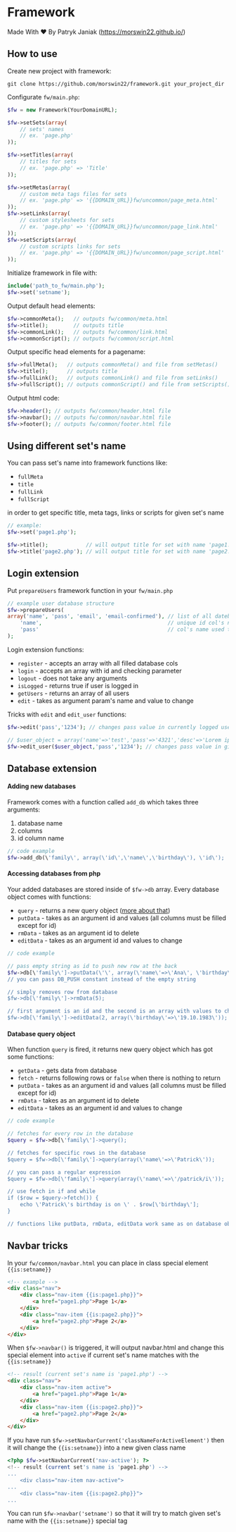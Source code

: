 # Framework
Made With ♥ By Patryk Janiak (https://morswin22.github.io/)

## How to use
Create new project with framework:

    git clone https://github.com/morswin22/framework.git your_project_dir

Configurate `fw/main.php`:

```php
$fw = new Framework(YourDomainURL);

$fw->setSets(array(
    // sets' names
    // ex. 'page.php'
));

$fw->setTitles(array(
    // titles for sets
    // ex. 'page.php' => 'Title'
));

$fw->setMetas(array(
    // custom meta tags files for sets
    // ex. 'page.php' => '{{DOMAIN_URL}}fw/uncommon/page_meta.html'
));
$fw->setLinks(array(
    // custom stylesheets for sets
    // ex. 'page.php' => '{{DOMAIN_URL}}fw/uncommon/page_link.html'
));
$fw->setScripts(array(
    // custom scripts links for sets
    // ex. 'page.php' => '{{DOMAIN_URL}}fw/uncommon/page_script.html'
));
```

Initialize framework in file with:

```php
include('path_to_fw/main.php'); 
$fw->set('setname');
```

Output default head elements: 
 
```php
$fw->commonMeta();   // outputs fw/common/meta.html
$fw->title();        // outputs title
$fw->commonLink();   // outputs fw/common/link.html
$fw->commonScript(); // outputs fw/common/script.html
```

Output specific head elements for a pagename:
 
```php
$fw->fullMeta();   // outputs commonMeta() and file from setMetas()
$fw->title();      // outputs title
$fw->fullLink();   // outputs commonLink() and file from setLinks()
$fw->fullScript(); // outputs commonScript() and file from setScripts()
```

Output html code:

```php
$fw->header(); // outputs fw/common/header.html file
$fw->navbar(); // outputs fw/common/navbar.html file
$fw->footer(); // outputs fw/common/footer.html file
```

## Using different set's name
You can pass set's name into framework functions like: 

* `fullMeta`
* `title`
* `fullLink`
* `fullScript`

in order to get specific title, meta tags, links or scripts for given set's name

```php
// example:
$fw->set('page1.php');

$fw->title();            // will output title for set with name 'page1.php'
$fw->title('page2.php'); // will output title for set with name 'page2.php' 
```

## Login extension
Put `prepareUsers` framework function in your `fw/main.php`

```php
// example user database structure
$fw->prepareUsers(
array('name', 'pass', 'email', 'email-confirmed'), // list of all datebase cols' names
    'name',                                        // unique id col's name
    'pass'                                         // col's name used to verifying login
);
```

Login extension functions:
* `register` - accepts an array with all filled database cols
* `login`    - accepts an array with id and checking parameter 
* `logout`   - does not take any arguments
* `isLogged` - returns true if user is logged in
* `getUsers` - returns an array of all users
* `edit`     - takes as argument param's name and value to change

Tricks with `edit` and `edit_user` functions:

```php
$fw->edit('pass','1234'); // changes pass value in currently logged user

// $user_object = array('name'=>'test','pass'=>'4321','desc'=>'Lorem ipsum');
$fw->edit_user($user_object,'pass','1234'); // changes pass value in given user
```

## Database extension
#### Adding new databases
Framework comes with a function called `add_db` which takes three arguments: 

1. database name
1. columns
1. id column name

```php
// code example
$fw->add_db(\'family\', array(\'id\',\'name\',\'birthday\'), \'id\');
```

#### Accessing databases from php
Your added databases are stored inside of `$fw->db` array. Every database object comes with functions:

* `query` - returns a new query object ([more about that](#db-query))
* `putData` - takes as an argument id and values (all columns must be filled except for id)
* `rmData` - takes as an argument id to delete
* `editData` - takes as an argument id and values to change

```php
// code example

// pass empty string as id to push new row at the back
$fw->db[\'family\']->putData(\'\', array(\'name\'=>\'Ana\', \'birthday\'=>\'11.02.1985\'));
// you can pass DB_PUSH constant instead of the empty string

// simply removes row from database
$fw->db[\'family\']->rmData(5);

// first argument is an id and the second is an array with values to change
$fw->db[\'family\']->editData(2, array(\'birthday\'=>\'19.10.1983\'));

```

#### Database query object
When function `query` is fired, it returns new query object which has got some functions:

* `getData` - gets data from database 
* `fetch` - returns following rows or `false` when there is nothing to return
* `putData` - takes as an argument id and values (all columns must be filled except for id)
* `rmData` - takes as an argument id to delete
* `editData` - takes as an argument id and values to change

```php
// code example

// fetches for every row in the database
$query = $fw->db[\'family\']->query();

// fetches for specific rows in the database
$query = $fw->db[\'family\']->query(array(\'name\'=>\'Patrick\')); 

// you can pass a regular expression
$query = $fw->db[\'family\']->query(array(\'name\'=>\'/patrick/i\')); 

// use fetch in if and while
if ($row = $query->fetch()) {
    echo \'Patrick\'s birthday is on \' . $row[\'birthday\'];
}

// functions like putData, rmData, editData work same as on database object 
```

## Navbar tricks
In your `fw/common/navbar.html` you can place in class special element `{{is:setname}}`

```html
<!-- example -->
<div class="nav">
    <div class="nav-item {{is:page1.php}}">
        <a href="page1.php">Page 1</a>
    </div>
    <div class="nav-item {{is:page2.php}}">
        <a href="page2.php">Page 2</a>
    </div>
</div>
```

When `$fw->navbar()` is triggered, it will output navbar.html and change this special element into `active` if current set's name matches with the `{{is:setname}}`

```html
<!-- result (current set's name is 'page1.php') -->
<div class="nav">
    <div class="nav-item active">
        <a href="page1.php">Page 1</a>
    </div>
    <div class="nav-item {{is:page2.php}}">
        <a href="page2.php">Page 2</a>
    </div>
</div>
```

If you have run `$fw->setNavbarCurrent('classNameForActiveElement')` then it will change the `{{is:setname}}` into a new given class name

```php
<?php $fw->setNavbarCurrent('nav-active'); ?>
<!-- result (current set's name is 'page1.php') -->
...
    <div class="nav-item nav-active">
...
    <div class="nav-item {{is:page2.php}}">
...
```

You can run `$fw->navbar('setname')` so that it will try to match given set's name with the `{{is:setname}}` special tag
